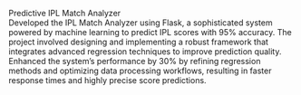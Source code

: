 Predictive IPL Match Analyzer                                           
Developed the IPL Match Analyzer using Flask, a sophisticated system powered by machine learning to predict IPL scores with 
95% accuracy. The project involved designing and implementing a robust framework that integrates advanced regression 
techniques to improve prediction quality. Enhanced the system’s performance by 30% by refining regression methods and 
optimizing data processing workflows, resulting in faster response times and highly precise score predictions. 
